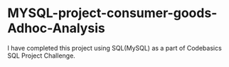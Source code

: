 # MYSQL-project-consumer-goods-Adhoc-Analysis
I have  completed this project using SQL(MySQL) as a part of Codebasics SQL Project Challenge.
